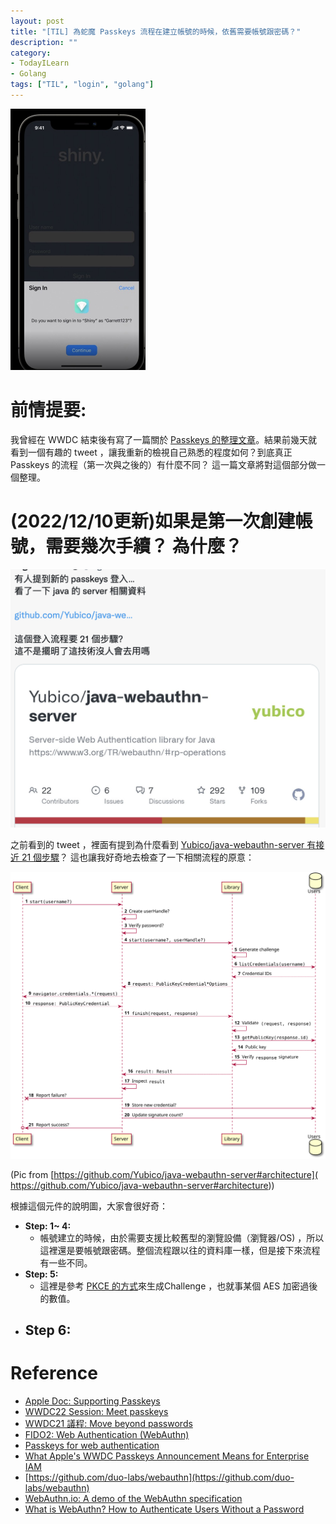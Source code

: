 ```yaml
---
layout: post
title: "[TIL] 為蛇魔 Passkeys 流程在建立帳號的時候，依舊需要帳號跟密碼？"
description: ""
category: 
- TodayILearn
- Golang
tags: ["TIL", "login", "golang"]
---
```


<img src="../images/2021/image-20220608151748839.png" alt="image-20220608151748839" style="zoom:50%;" />



# 前情提要:

我曾經在 WWDC 結束後有寫了一篇關於 [Passkeys 的整理文章](https://www.evanlin.com/til-apple-passkeys/)。結果前幾天就看到一個有趣的 tweet ，讓我重新的檢視自己熟悉的程度如何？到底真正 Passkeys 的流程（第一次與之後的）有什麼不同？ 這一篇文章將對這個部分做一個整理。



# (2022/12/10更新)如果是第一次創建帳號，需要幾次手續？ 為什麼？

<img src="../images/2022/image-20221212081920686.png" alt="image-20221212081920686" style="zoom:50%;" />

之前看到的 tweet ，裡面有提到為什麼看到 [Yubico/java-webauthn-server 有接近 21 個步驟](https://github.com/Yubico/java-webauthn-server#architecture)？ 這也讓我好奇地去檢查了一下相關流程的原意：

<img src="../images/2022/demo-sequence-diagram.svg" alt="WebAuthn ceremony sequence diagram" style="zoom:80%;" />

(Pic from [https://github.com/Yubico/java-webauthn-server#architecture]( https://github.com/Yubico/java-webauthn-server#architecture))

根據這個元件的說明圖，大家會很好奇：

- **Step: 1~ 4:** 
  - 帳號建立的時候，由於需要支援比較舊型的瀏覽設備（瀏覽器/OS) ，所以這裡還是要帳號跟密碼。整個流程跟以往的資料庫一樣，但是接下來流程有一些不同。
- **Step: 5:**
  - 這裡是參考 [PKCE 的方式](https://www.evanlin.com/go-oauth-pkce/)來生成Challenge ，也就事某個 AES 加密過後的數值。
- **Step 6:**
  - 










# Reference

-  [Apple Doc: Supporting Passkeys](https://developer.apple.com/documentation/authenticationservices/public-private_key_authentication/supporting_passkeys)
-  [WWDC22 Session: Meet passkeys](https://developer.apple.com/videos/play/wwdc2022/10092/)
-   [WWDC21 議程: Move beyond passwords](https://developer.apple.com/videos/play/wwdc2021/10106/)
-  [FIDO2: Web Authentication (WebAuthn)](https://fidoalliance.org/fido2-2/fido2-web-authentication-webauthn/)
-  [Passkeys for web authentication](https://www.hanko.io/blog/passkeys-part-1)
-  [What Apple's WWDC Passkeys Announcement Means for Enterprise IAM](https://blog.hypr.com/what-apples-wwdc-passkeys-announcement-means-for-enterprise-iam)
-  [https://github.com/duo-labs/webauthn](https://github.com/duo-labs/webauthn)
- [WebAuthn.io: A demo of the WebAuthn specification](https://webauthn.io/)
- [What is WebAuthn? How to Authenticate Users Without a Password](https://www.freecodecamp.org/news/intro-to-webauthn/)





